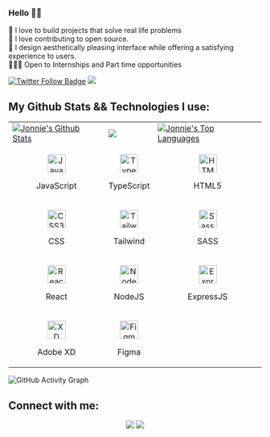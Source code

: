 <h3>Hello 👋🏾</h3>

<!-- I'm a Frontend Deveoper, working with HTML, CSS, SASS, Javascript, ReactJs<br><br>
I'm currently taking the Frontend Career path course created by [Scrimba](https://scrimba.com/learn/frontend)<br>
Asides Frontend development, I work as a UI/UX designer, where I help create and design web and mobile interface which balances aesthetics with a very great user experience.-->

 👀 I love to build projects that solve real life problems
        <br/>
        🚀 I love contributing to open source.
        <br/>
        🙂 I design aesthetically pleasing interface while offering a satisfying experience to users.
        <br/>
        🧑🏽‍💻 Open to Internships and Part time opportunities
        <br />

<a href="https://twitter.com/JonnieDev">
<img src="https://img.shields.io/twitter/follow/JonnieDev?color=0F182A&logo=twitter&style=for-the-badge" alt="Twitter Follow Badge"/></a>

<a href="https://linkedin.com/in/john-areola">
<img src="https://img.shields.io/badge/LinkedIn-0077B5?style=for-the-badge&logo=linkedin&logoColor=white alt="Linkedin Follow Badge"/></a>

## My Github Stats && Technologies I use:
<table>
  <tr>
    <td>
      <a href="https://github.com/Jonnie-Dev"><img alt="Jonnie's Github Stats" src="https://github-readme-stats.vercel.app/api?username=Jonnie-Dev&show_icons=true&count_private=true&theme=react&hide_border=true&bg_color=1d2a3a" /></a>
    </td>
    <td>
      <a href="http://www.github.com/Jonnie-Dev"><img src="https://github-readme-streak-stats.herokuapp.com/?user=Jonnie-Dev&stroke=ffffff&background=1d2a3a&ring=5BCDEC&fire=5BCDEC&currStreakNum=ffffff&currStreakLabel=5BCDEC&sideNums=ffffff&sideLabels=ffffff&dates=ffffff&hide_border=true" /></a>
    </td>
    <td>
      <a href="https://github.com/Jonnie-Dev"><img alt="Jonnie's Top Languages" src="https://github-readme-stats.vercel.app/api/top-langs/?username=Jonnie-Dev&langs_count=8&count_private=true&layout=compact&theme=react&hide_border=true&bg_color=1d2a3a"/></a>
    </td>
  <tr>
  <tr>
    <td>
      <p align="center">
        <a href="https://developer.mozilla.org/en-US/docs/Web/JavaScript" target="_blank" rel="noreferrer">
          <img src="https://raw.githubusercontent.com/danielcranney/readme-generator/main/public/icons/skills/javascript-colored.svg" width="36" height="36" alt="JavaScript" />
        </a>
        <p align="center">JavaScript</p>
      </p>
    </td>
    <td>           
      <p align="center">
        <a href="https://www.typescriptlang.org/" target="_blank" rel="noreferrer">
          <img src="https://raw.githubusercontent.com/danielcranney/readme-generator/main/public/icons/skills/typescript-colored.svg" width="36" height="36" alt="TypeScript" />
      </a>
        <p align="center">TypeScript</p>
      </p>
    </td>
    <td>
      <p align="center">
        <a href="https://developer.mozilla.org/en-US/docs/Glossary/HTML5" target="_blank" rel="noreferrer">
          <img src="https://raw.githubusercontent.com/danielcranney/readme-generator/main/public/icons/skills/html5-colored.svg" width="36" height="36" alt="HTML5" />
        </a>
        <p align="center">HTML5</p>
      </p>
    </td>
  </tr>
  <tr>
  <td>
      <p align="center">
        <a href="https://www.w3.org/TR/CSS/#css" target="_blank" rel="noreferrer">
          <img src="https://raw.githubusercontent.com/danielcranney/readme-generator/main/public/icons/skills/css3-colored.svg" width="36" height="36" alt="CSS3" />
      </a>
        <p align="center">CSS</p>
      </p>
    </td>
    <td>      
      <p align="center">
        <a href="https://tailwindcss.com/" target="_blank" rel="noreferrer">
          <img src="https://raw.githubusercontent.com/danielcranney/readme-generator/main/public/icons/skills/tailwindcss-colored.svg" width="36" height="36" alt="TailwindCSS" />
        </a>
        <p align="center">Tailwind</p>
      </p>
    </td>
    <td>
      <p align="center">
        <a href="https://sass-lang.com/" target="_blank" rel="noreferrer">
          <img src="https://raw.githubusercontent.com/danielcranney/readme-generator/main/public/icons/skills/sass-colored.svg" width="36" height="36" alt="Sass" />
      </a>
        <p align="center">SASS</p>
      </p>
    </td>    
  </tr>

  <tr>
    <td>
      <p align="center">
        <a href="https://reactjs.org/" target="_blank" rel="noreferrer">
          <img src="https://raw.githubusercontent.com/danielcranney/readme-generator/main/public/icons/skills/react-colored.svg" width="36" height="36" alt="React" />
        </a>
        <p align="center">React</p>
      </p>
    </td>
    <td>            
      <p align="center">
        <a href="https://nodejs.org/en/" target="_blank" rel="noreferrer">
        <img src="https://raw.githubusercontent.com/danielcranney/readme-generator/main/public/icons/skills/nodejs-colored.svg" width="36" height="36" alt="NodeJS" />
      </a>
        <p align="center">NodeJS</p>
      </p>
    </td>
        <td>           
      <p align="center">
        <a href="https://expressjs.com/" target="_blank" rel="noreferrer">
          <img src="https://raw.githubusercontent.com/danielcranney/readme-generator/main/public/icons/skills/express-colored.svg" width="36" height="36" alt="Express" />
        </a>
        <p align="center">ExpressJS</p>
      </p>
    </td>
  </tr>
  <tr>
      <td>           
      <p align="center">
        <a href="https://www.adobe.com/uk/products/xd.html" target="_blank" rel="noreferrer">
          <img src="https://raw.githubusercontent.com/danielcranney/readme-generator/main/public/icons/skills/xd-colored.svg" width="36" height="36" alt="XD" />
      </a>
        <p align="center">Adobe XD</p>
      </p>
    </td>
    <td>
      <p align="center">
        <a href="https://www.figma.com/" target="_blank" rel="noreferrer">
          <img src="https://raw.githubusercontent.com/danielcranney/readme-generator/main/public/icons/skills/figma-colored.svg" width="36" height="36" alt="Figma" />
        </a>
        <p align="center">Figma</p>
      </p>
    </td>
 
  </tr>
</table>

![GitHub Activity Graph](https://activity-graph.herokuapp.com/graph?username=Jonnie-Dev&bg_color=1d2a3a&color=5BCDEC&line=5BCDEC&point=FFFFFF&hide_border=true)

## Connect with me:

<p align="center">
  <a href = "https://www.linkedin.com/in/john-areola"><img src="https://img.icons8.com/fluent/48/000000/linkedin.png"/></a>
<a href = "https://twitter.com/JonnieDev"><img src="https://img.icons8.com/fluent/48/000000/twitter.png"/></a>
</p>




